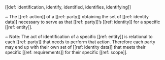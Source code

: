 [[def: identification, identify, identified, identifies, identifying]]

~ The [[ref: action]] of a [[ref: party]] obtaining the set of [[ref: identity data]] necessary to serve as that [[ref: party]]’s [[ref: identity]] for a specific [[ref: entity]].

~ Note: The act of identification of a specific [[ref: entity]] is relational to each [[ref: party]] that needs to perform that action. Therefore each party may end up with their own set of [[ref: identity data]] that meets their specific [[ref: requirements]] for their specific [[ref: scope]].
